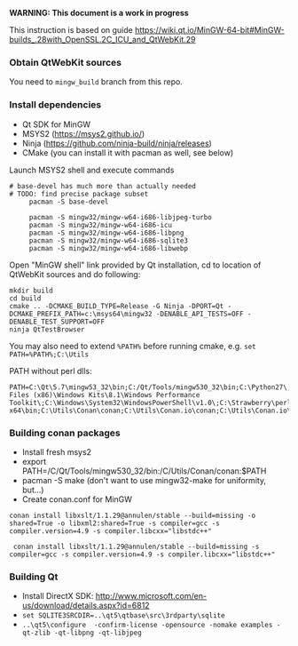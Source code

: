 **WARNING: This document is a work in progress**

This instruction is based on guide https://wiki.qt.io/MinGW-64-bit#MinGW-builds_.28with_OpenSSL.2C_ICU_and_QtWebKit.29

### Obtain QtWebKit sources

You need to `mingw_build` branch from this repo.

### Install dependencies

* Qt SDK for MinGW
* MSYS2 (https://msys2.github.io/)
* Ninja (https://github.com/ninja-build/ninja/releases)
* CMake (you can install it with pacman as well, see below)

Launch MSYS2 shell and execute commands
```
# base-devel has much more than actually needed
# TODO: find precise package subset
     pacman -S base-devel

     pacman -S mingw32/mingw-w64-i686-libjpeg-turbo
     pacman -S mingw32/mingw-w64-i686-icu
     pacman -S mingw32/mingw-w64-i686-libpng
     pacman -S mingw32/mingw-w64-i686-sqlite3
     pacman -S mingw32/mingw-w64-i686-libwebp
```

Open "MinGW shell" link provided by Qt installation, cd to location of QtWebKit sources and do following:
```
mkdir build
cd build
cmake .. -DCMAKE_BUILD_TYPE=Release -G Ninja -DPORT=Qt -DCMAKE_PREFIX_PATH=c:\msys64\mingw32 -DENABLE_API_TESTS=OFF -DENABLE_TEST_SUPPORT=OFF
ninja QtTestBrowser
```

You may also need to extend `%PATH%` before running cmake, e.g. `set PATH=%PATH%;C:\Utils`

PATH without perl dlls:
```
PATH=C:\Qt\5.7\mingw53_32\bin;C:/Qt/Tools/mingw530_32\bin;C:\Python27\;C:\Python27\Scripts;C:\Windows\system32;C:\Windows;C:\Windows\System32\Wbem;C:\Program Files (x86)\Windows Kits\8.1\Windows Performance Toolkit\;C:\Windows\System32\WindowsPowerShell\v1.0\;C:\Strawberry\perl\bin;C:\Ruby23-x64\bin;C:\Utils\Conan\conan;C:\Utils\Conan.io\conan;C:\Utils\Conan.io\conan;C:\CMake\bin;C:\GnuWin32\bin  
```

### Building conan packages

* Install fresh msys2
* export PATH=/C/Qt/Tools/mingw530_32/bin:/C/Utils/Conan/conan:$PATH
* pacman -S make (don't want to use mingw32-make for uniformity, but...)
* Create conan.conf for MinGW

`conan install libxslt/1.1.29@annulen/stable --build=missing -o shared=True -o libxml2:shared=True -s compiler=gcc -s compiler.version=4.9 -s compiler.libcxx="libstdc++"`

` conan install libxslt/1.1.29@annulen/stable --build=missing -s compiler=gcc -s compiler.version=4.9 -s compiler.libcxx="libstdc++"`

### Building Qt
* Install DirectX SDK: http://www.microsoft.com/en-us/download/details.aspx?id=6812
* `set SQLITE3SRCDIR=..\qt5\qtbase\src\3rdparty\sqlite`
* `..\qt5\configure  -confirm-license -opensource -nomake examples -qt-zlib -qt-libpng -qt-libjpeg`
